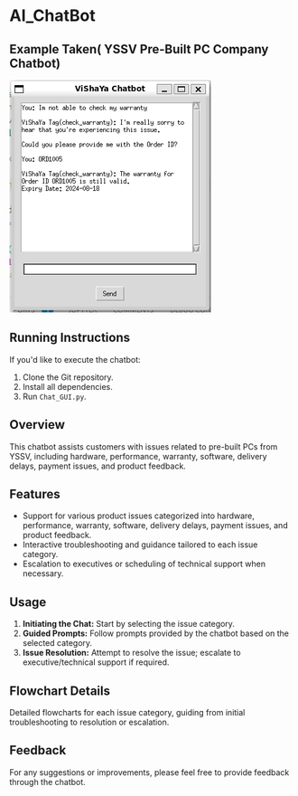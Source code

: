 # AI_ChatBot

## Example Taken( YSSV Pre-Built PC Company Chatbot)

![alt text](https://github.com/yash-dhingra/AI_ChatBot/blob/982be15682c6e49184c37336e399eed0b23b0bfa/2024-07-18%2018_49_45-ViShaYa%20Chatbot%20(Ubuntu).png)

## Running Instructions
If you'd like to execute the chatbot:
1. Clone the Git repository.
2. Install all dependencies.
3. Run `Chat_GUI.py`.

## Overview
This chatbot assists customers with issues related to pre-built PCs from YSSV, including hardware, performance, warranty, software, delivery delays, payment issues, and product feedback.

## Features
- Support for various product issues categorized into hardware, performance, warranty, software, delivery delays, payment issues, and product feedback.
- Interactive troubleshooting and guidance tailored to each issue category.
- Escalation to executives or scheduling of technical support when necessary.

## Usage
1. **Initiating the Chat:** Start by selecting the issue category.
2. **Guided Prompts:** Follow prompts provided by the chatbot based on the selected category.
3. **Issue Resolution:** Attempt to resolve the issue; escalate to executive/technical support if required.

## Flowchart Details
Detailed flowcharts for each issue category, guiding from initial troubleshooting to resolution or escalation.

## Feedback
For any suggestions or improvements, please feel free to provide feedback through the chatbot.

